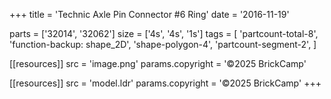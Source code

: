 +++
title = 'Technic Axle Pin Connector #6 Ring'
date  = '2016-11-19'

parts = ['32014', '32062']
size  = ['4s', '4s', '1s']
tags  = [
  'partcount-total-8',
  'function-backup: shape_2D',
  'shape-polygon-4',
  'partcount-segment-2',
]

[[resources]]
src              = 'image.png'
params.copyright = '©2025 BrickCamp'

[[resources]]
src              = 'model.ldr'
params.copyright = '©2025 BrickCamp'
+++
